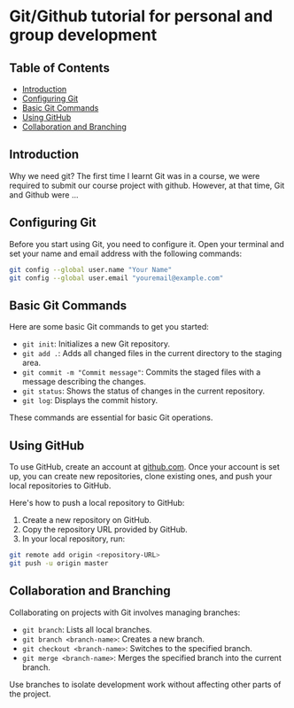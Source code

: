 # Git/Github tutorial for personal and group development

## Table of Contents
- [Introduction](#introduction)
- [Configuring Git](#configuring-git)
- [Basic Git Commands](#basic-git-commands)
- [Using GitHub](#using-github)
- [Collaboration and Branching](#collaboration-and-branching)

## Introduction
Why we need git? The first time I learnt Git was in a course, we were required to submit our course project with github. However, at that time, Git and Github were ...

## Configuring Git
Before you start using Git, you need to configure it. Open your terminal and set your name and email address with the following commands:

```bash
git config --global user.name "Your Name"
git config --global user.email "youremail@example.com"
```

## Basic Git Commands
Here are some basic Git commands to get you started:

- `git init`: Initializes a new Git repository.
- `git add .`: Adds all changed files in the current directory to the staging area.
- `git commit -m "Commit message"`: Commits the staged files with a message describing the changes.
- `git status`: Shows the status of changes in the current repository.
- `git log`: Displays the commit history.

These commands are essential for basic Git operations.

## Using GitHub
To use GitHub, create an account at [github.com](https://github.com). Once your account is set up, you can create new repositories, clone existing ones, and push your local repositories to GitHub.

Here's how to push a local repository to GitHub:

1. Create a new repository on GitHub.
2. Copy the repository URL provided by GitHub.
3. In your local repository, run:

```bash
git remote add origin <repository-URL>
git push -u origin master
```

## Collaboration and Branching

Collaborating on projects with Git involves managing branches:

- `git branch`: Lists all local branches.
- `git branch <branch-name>`: Creates a new branch.
- `git checkout <branch-name>`: Switches to the specified branch.
- `git merge <branch-name>`: Merges the specified branch into the current branch.

Use branches to isolate development work without affecting other parts of the project.
